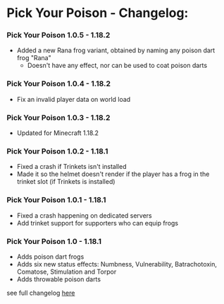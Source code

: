 # Pick Your Poison - Changelog:

### Pick Your Poison 1.0.5 - 1.18.2
- Added a new Rana frog variant, obtained by naming any poison dart frog "Rana"
  - Doesn't have any effect, nor can be used to coat poison darts

### Pick Your Poison 1.0.4 - 1.18.2
- Fix an invalid player data on world load

### Pick Your Poison 1.0.3 - 1.18.2
- Updated for Minecraft 1.18.2

### Pick Your Poison 1.0.2 - 1.18.1
- Fixed a crash if Trinkets isn't installed
- Made it so the helmet doesn't render if the player has a frog in the trinket slot (if Trinkets is installed)

### Pick Your Poison 1.0.1 - 1.18.1
- Fixed a crash happening on dedicated servers
- Add trinket support for supporters who can equip frogs

### Pick Your Poison 1.0 - 1.18.1
- Adds poison dart frogs
- Adds six new status effects: Numbness, Vulnerability, Batrachotoxin, Comatose, Stimulation and Torpor
- Adds throwable poison darts


 see full changelog [here](https://github.com/Ladysnake/Pick-Your-Poison/blob/main/CHANGELOG.md "Changelog")